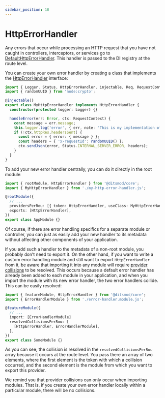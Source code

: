 ```yaml
---
sidebar_position: 10
---
```


# HttpErrorHandler

Any errors that occur while processing an HTTP request that you have not caught in controllers, interceptors, or services go to [DefaultHttpErrorHandler][100]. This handler is passed to the DI registry at the route level.

You can create your own error handler by creating a class that implements the [HttpErrorHandler][101] interface:

```ts
import { Logger, Status, HttpErrorHandler, injectable, Req, RequestContext } from '@ditsmod/core';
import { randomUUID } from 'node:crypto';

@injectable()
export class MyHttpErrorHandler implements HttpErrorHandler {
  constructor(protected logger: Logger) {}

  handleError(err: Error, ctx: RequestContext) {
    const message = err.message;
    this.logger.log('error', { err, note: 'This is my implementation of HttpErrorHandler' });
    if (!ctx.httpRes.headersSent) {
      const error = { error: { message } };
      const headers = { 'x-requestId': randomUUID() };
      ctx.sendJson(error, Status.INTERNAL_SERVER_ERROR, headers);
    }
  }
}
```

To add your new error handler centrally, you can do it directly in the root module:

```ts
import { rootModule, HttpErrorHandler } from '@ditsmod/core';
import { MyHttpErrorHandler } from './my-http-error-handler.js';

@rootModule({
  // ...
  providersPerRou: [{ token: HttpErrorHandler, useClass: MyHttpErrorHandler }],
  exports: [HttpErrorHandler],
})
export class AppModule {}
```

Of course, if there are error handling specifics for a separate module or controller, you can just as easily add your new handler to its metadata without affecting other components of your application.

If you add such a handler to the metadata of a non-root module, you probably don't need to export it. On the other hand, if you want to write a custom error handling module and still want to export `HttpErrorHandler` from it, be aware that importing it into any module will require [provider collisions][1] to be resolved. This occurs because a default error handler has already been added to each module in your application, and when you import the module with its new error handler, the two error handlers collide. This can be easily resolved:

```ts {8}
import { featureModule, HttpErrorHandler } from '@ditsmod/core';
import { ErrorHandlerModule } from './error-handler.module.js';

@featureModule({
  // ...
  import: [ErrorHandlerModule]
  resolvedCollisionsPerRou: [
    [HttpErrorHandler, ErrorHandlerModule],
  ],
})
export class SomeModule {}
```

As you can see, the collision is resolved in the `resolvedCollisionsPerRou` array because it occurs at the route level. You pass there an array of two elements, where the first element is the token with which a collision occurred, and the second element is the module from which you want to export this provider.

We remind you that provider collisions can only occur when importing modules. That is, if you create your own error handler locally within a particular module, there will be no collisions.







[1]: /developer-guides/providers-collisions

[100]: https://github.com/ditsmod/ditsmod/blob/core-2.54.0/packages/core/src/error/default-http-error-handler.ts
[101]: https://github.com/ditsmod/ditsmod/blob/core-2.54.0/packages/core/src/error/http-error-handler.ts

